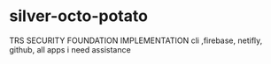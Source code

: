 # silver-octo-potato
TRS SECURITY FOUNDATION IMPLEMENTATION cli ,firebase, netifly, github, all apps i need assistance 
